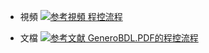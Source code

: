 - 視頻
[![](https://img.shields.io/badge/参考視頻-4gl变量类型-yellow.svg "参考視頻 程控流程")](https://pan.baidu.com/s/1HYFKG-xKzCDhoEYHS66zaQ)

- 文檔
[![](https://img.shields.io/badge/参考文献-GeneroBDL.PDF的程控流程yellow.svg "参考文献 GeneroBDL.PDF的程控流程")](https://pan.baidu.com/s/1ZF8Dkm9Bh7ad-U5JhKzWbg)
